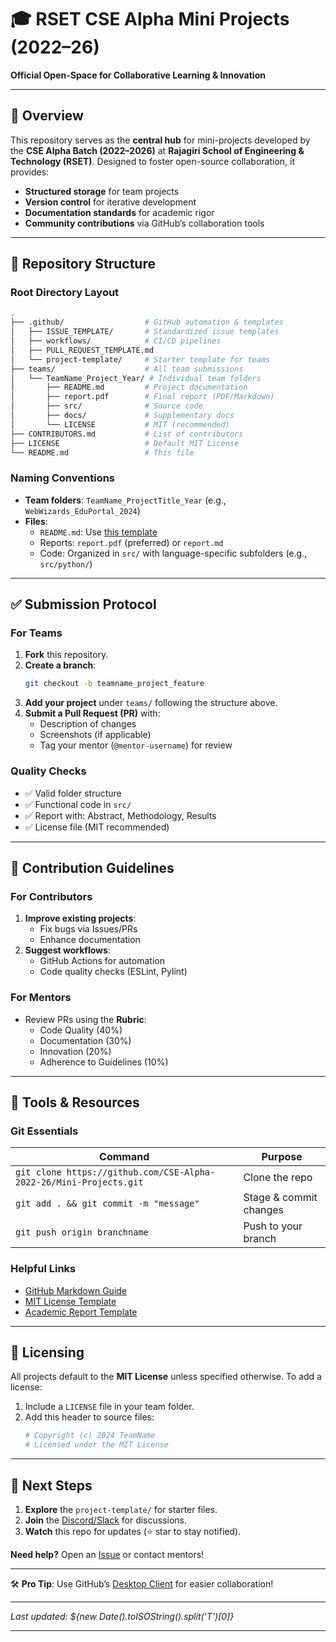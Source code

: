 # 🎓 RSET CSE Alpha Mini Projects (2022–26)  
**Official Open-Space for Collaborative Learning & Innovation**  

---

## 🌟 Overview  
This repository serves as the **central hub** for mini-projects developed by the **CSE Alpha Batch (2022–2026)** at **Rajagiri School of Engineering & Technology (RSET)**. Designed to foster open-source collaboration, it provides:  
- **Structured storage** for team projects  
- **Version control** for iterative development  
- **Documentation standards** for academic rigor  
- **Community contributions** via GitHub’s collaboration tools  

---

## 📂 Repository Structure  

### **Root Directory Layout**  
```bash
.
├── .github/                  # GitHub automation & templates
│   ├── ISSUE_TEMPLATE/       # Standardized issue templates
│   ├── workflows/            # CI/CD pipelines
│   ├── PULL_REQUEST_TEMPLATE.md  
│   └── project-template/     # Starter template for teams
├── teams/                    # All team submissions
│   └── TeamName_Project_Year/ # Individual team folders
│       ├── README.md         # Project documentation
│       ├── report.pdf        # Final report (PDF/Markdown)
│       ├── src/              # Source code
│       ├── docs/             # Supplementary docs
│       └── LICENSE           # MIT (recommended)
├── CONTRIBUTORS.md           # List of contributors
├── LICENSE                   # Default MIT License
└── README.md                 # This file
```

### **Naming Conventions**  
- **Team folders**: `TeamName_ProjectTitle_Year` (e.g., `WebWizards_EduPortal_2024`)  
- **Files**:  
  - `README.md`: Use [this template](.github/project-template/README.md)  
  - Reports: `report.pdf` (preferred) or `report.md`  
  - Code: Organized in `src/` with language-specific subfolders (e.g., `src/python/`)  

---

## ✅ Submission Protocol  

### **For Teams**  
1. **Fork** this repository.  
2. **Create a branch**:  
   ```bash
   git checkout -b teamname_project_feature
   ```  
3. **Add your project** under `teams/` following the structure above.  
4. **Submit a Pull Request (PR)** with:  
   - Description of changes  
   - Screenshots (if applicable)  
   - Tag your mentor (`@mentor-username`) for review  

### **Quality Checks**  
- ✅ Valid folder structure  
- ✅ Functional code in `src/`  
- ✅ Report with: Abstract, Methodology, Results  
- ✅ License file (MIT recommended)  

---

## 🤝 Contribution Guidelines  

### **For Contributors**  
1. **Improve existing projects**:  
   - Fix bugs via Issues/PRs  
   - Enhance documentation  
2. **Suggest workflows**:  
   - GitHub Actions for automation  
   - Code quality checks (ESLint, Pylint)  

### **For Mentors**  
- Review PRs using the **Rubric**:  
  - Code Quality (40%)  
  - Documentation (30%)  
  - Innovation (20%)  
  - Adherence to Guidelines (10%)  

---

## 🔧 Tools & Resources  

### **Git Essentials**  
| Command | Purpose |  
|---------|---------|  
| `git clone https://github.com/CSE-Alpha-2022-26/Mini-Projects.git` | Clone the repo |  
| `git add . && git commit -m "message"` | Stage & commit changes |  
| `git push origin branchname` | Push to your branch |  

### **Helpful Links**  
- [GitHub Markdown Guide](https://guides.github.com/features/mastering-markdown/)  
- [MIT License Template](https://choosealicense.com/licenses/mit/)  
- [Academic Report Template](.github/project-template/report-template.md)  

---

## 📜 Licensing  
All projects default to the **MIT License** unless specified otherwise. To add a license:  
1. Include a `LICENSE` file in your team folder.  
2. Add this header to source files:  
   ```python
   # Copyright (c) 2024 TeamName  
   # Licensed under the MIT License  
   ```

---

## 🚀 Next Steps  
1. **Explore** the `project-template/` for starter files.  
2. **Join** the [Discord/Slack]() for discussions.  
3. **Watch** this repo for updates (⭐ star to stay notified).  

**Need help?** Open an [Issue](https://github.com/CSE-Alpha-2022-26/Mini-Projects/issues) or contact mentors!  

--- 

🛠️ **Pro Tip**: Use GitHub’s [Desktop Client](https://desktop.github.com/) for easier collaboration!  

--- 

*Last updated: ${new Date().toISOString().split('T')[0]}*  

--- 
